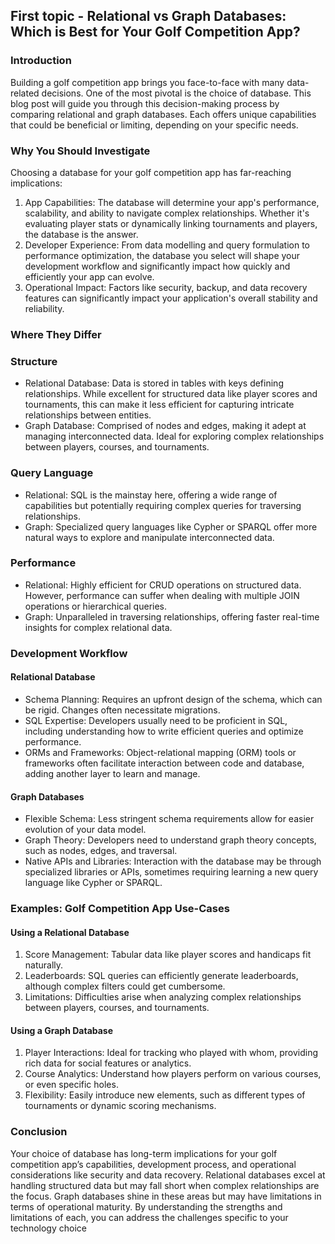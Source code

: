 ## First topic - Relational vs Graph Databases: Which is Best for Your Golf Competition App?

### Introduction

Building a golf competition app brings you face-to-face with many data-related decisions. One of the most pivotal is the choice of database. This blog post will guide you through this decision-making process by comparing relational and graph databases. Each offers unique capabilities that could be beneficial or limiting, depending on your specific needs.


### Why You Should Investigate 

Choosing a database for your golf competition app has far-reaching implications:

1. App Capabilities: The database will determine your app's performance, scalability, and ability to navigate complex relationships. Whether it's evaluating player stats or dynamically linking tournaments and players, the database is the answer.
2. Developer Experience: From data modelling and query formulation to performance optimization, the database you select will shape your development workflow and significantly impact how quickly and efficiently your app can evolve.
3. Operational Impact: Factors like security, backup, and data recovery features can significantly impact your application's overall stability and reliability.

### Where They Differ

### Structure

- Relational Database: Data is stored in tables with keys defining relationships. While excellent for structured data like player scores and tournaments, this can make it less efficient for capturing intricate relationships between entities.
- Graph Database: Comprised of nodes and edges, making it adept at managing interconnected data. Ideal for exploring complex relationships between players, courses, and tournaments.

### Query Language

- Relational: SQL is the mainstay here, offering a wide range of capabilities but potentially requiring complex queries for traversing relationships.
- Graph: Specialized query languages like Cypher or SPARQL offer more natural ways to explore and manipulate interconnected data.

### Performance

- Relational: Highly efficient for CRUD operations on structured data. However, performance can suffer when dealing with multiple JOIN operations or hierarchical queries.
- Graph: Unparalleled in traversing relationships, offering faster real-time insights for complex relational data. 

### Development Workflow

 
#### Relational Database

- Schema Planning: Requires an upfront design of the schema, which can be rigid. Changes often necessitate migrations.
- SQL Expertise: Developers usually need to be proficient in SQL, including understanding how to write efficient queries and optimize performance.
- ORMs and Frameworks: Object-relational mapping (ORM) tools or frameworks often facilitate interaction between code and database, adding another layer to learn and manage.

 #### Graph Databases 

- Flexible Schema: Less stringent schema requirements allow for easier evolution of your data model.
- Graph Theory: Developers need to understand graph theory concepts, such as nodes, edges, and traversal.
- Native APIs and Libraries: Interaction with the database may be through specialized libraries or APIs, sometimes requiring learning a new query language like Cypher or SPARQL.

### Examples: Golf Competition App Use-Cases 

#### Using a Relational Database

1. Score Management: Tabular data like player scores and handicaps fit naturally.
2. Leaderboards: SQL queries can efficiently generate leaderboards, although complex filters could get cumbersome.
3. Limitations: Difficulties arise when analyzing complex relationships between players, courses, and tournaments.


#### Using a Graph Database

1. Player Interactions: Ideal for tracking who played with whom, providing rich data for social features or analytics.
2. Course Analytics: Understand how players perform on various courses, or even specific holes.
3. Flexibility: Easily introduce new elements, such as different types of tournaments or dynamic scoring mechanisms. 

### Conclusion

Your choice of database has long-term implications for your golf competition app’s capabilities, development process, and operational considerations like security and data recovery. Relational databases excel at handling structured data but may fall short when complex relationships are the focus. Graph databases shine in these areas but may have limitations in terms of operational maturity. 
By understanding the strengths and limitations of each, you can address the challenges specific to your technology choice
